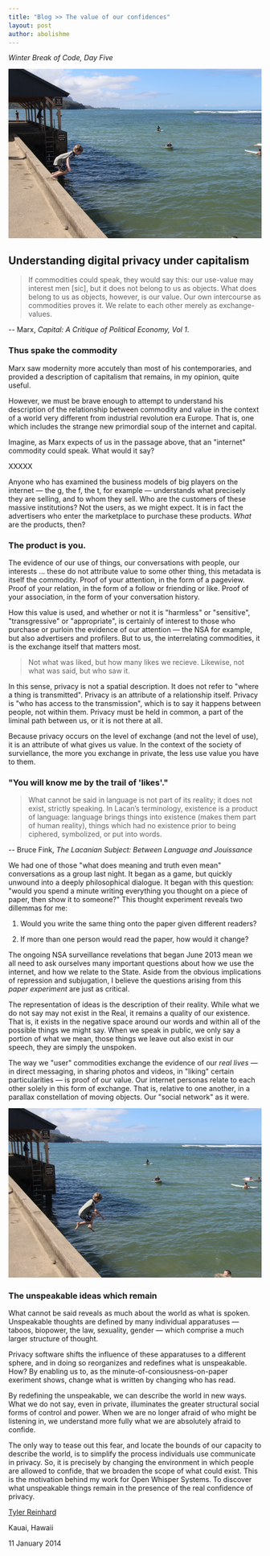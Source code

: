 ```yaml
---
title: "Blog >> The value of our confidences"
layout: post
author: abolishme
---
```


*Winter Break of Code, Day Five*

<img src="/blog/images/wboc-tyler-jump.png" alt="Jumping off the pier at Hanalei Bay" />

## Understanding digital privacy under capitalism

> If commodities could speak, they would say this: our use-value may interest men \[sic\], but it does not belong to us as objects. What does belong to us as objects, however, is our value. Our own intercourse as commodities proves it. We relate to each other merely as exchange-values. 

-- Marx, *Capital: A Critique of Political Economy, Vol 1*.

### Thus spake the commodity

Marx saw modernity more accutely than most of his contemporaries, and provided a description of capitalism that remains, in my opinion, quite useful.

However, we must be brave enough to attempt to  understand his description of the relationship between commodity and value in the context of a world very different from industrial revolution era Europe. That is, one which includes the strange new primordial soup of the internet and capital.

Imagine, as Marx expects of us in the passage above, that an "internet" commodity could speak. What would it say?

XXXXX

Anyone who has examined the business models of big players on the internet — the g, the f, the t, for example — understands what precisely they are selling, and to whom they sell. Who are the customers of these massive institutions? Not the users, as we might expect. It is in fact the advertisers who enter the marketplace to purchase these products. *What* are the products, then?

### The product is you.

The evidence of our use of things, our conversations with people, our interests ... these do not attribute value to some other thing, this metadata is itself the commodity. Proof of your attention, in the form of a pageview. Proof of your relation, in the form of a follow or friending or like. Proof of your association, in the form of your conversation history.

How this value is used, and whether or not it is "harmless" or "sensitive", "transgressive" or "appropriate", is certainly of interest to those who purchase or purloin the evidence of our attention — the NSA for example, but also advertisers and profilers. But to us, the interrelating commodities, it is the exchange itself that matters most. 

> Not what was liked, but how many likes we recieve. Likewise, not what was said, but who saw it.

In this sense, privacy is not a spatial description. It does not refer to "where a thing is transmitted". Privacy is an attribute of a relationship itself. Privacy is "who has access to the transmission", which is to say it happens between people, not within them. Privacy must be held in common, a part of the liminal path between us, or it is not there at all.

Because privacy occurs on the level of exchange (and not the level of use), it is an attribute of what gives us value. In the context of the society of surviellance, the more you exchange in private, the less use value you have to them. 

### "You will know me by the trail of 'likes'."

> What cannot be said in language is not part of its reality; it does not exist, strictly speaking. In Lacan’s terminology, existence is a product of language: language brings things into existence (makes them part of human reality), things which had no existence prior to being ciphered, symbolized, or put into words.

-- Bruce Fink, *The Lacanian Subject: Between Language and Jouissance*

We had one of those "what does meaning and truth even mean" conversations as a group last night. It began as a game, but quickly unwound into a deeply philosophical dialogue. It began with this question: "would you spend a minute writing everything you thought on a piece of paper, then show it to someone?" This thought experiment reveals two dillemmas for me: 

1. Would you write the same thing onto the paper given different readers?

2. If more than one person would read the paper, how would it change?

The ongoing NSA surveillance revelations that began June 2013 mean we all need to ask ourselves many important questions about how we use the internet, and how we relate to the State. Aside from the obvious implications of repression and subjugation, I believe the questions arising from this *paper experiment* are just as critical.

The representation of ideas is the description of their reality. While what we do not say may not exist in the Real, it remains a quality of our existence. That is, it exists in the negative space around our words and within all of the possible things we might say. When we speak in public, we only say a portion of what we mean, those things we leave out also exist in our speech, they are simply the unspoken.

The way we "user" commodities exchange the evidence of our *real lives* — in direct messaging, in sharing photos and videos, in "liking" certain particularities — is proof of our value. Our internet personas relate to each other solely in this form of exchange. That is, relative to one another, in a parallax constellation of moving objects. Our "social network" as it were.

<img src="/blog/images/wboc-tyler-jumped.png" alt="Action shot, mid-jump off the pier." />

### The unspeakable ideas which remain

What cannot be said reveals as much about the world as what is spoken. Unspeakable thoughts are defined by many individual apparatuses — taboos, biopower, the law, sexuality, gender — which comprise a much larger structure of thought. 

Privacy software shifts the influence of these apparatuses to a different sphere, and in doing so reorganizes and redefines what is unspeakable. How? By enabling us to, as the minute-of-consiousness-on-paper exeriment shows, change what is written by changing who has read.

By redefining the unspeakable, we can describe the world in new ways. What we do not say, even in private, illuminates the greater structural social forms of control and power. When we are no longer afraid of who might be listening in, we understand more fully what we are absolutely afraid to confide.

The only way to tease out this fear, and locate the bounds of our capacity to describe the world, is to simplify the process individuals use communicate in privacy. So, it is precisely by changing the environment in which people are allowed to confide, that we broaden the scope of what could exist. This is the motivation behind my work for Open Whisper Systems. To discover what unspeakable things remain in the presence of the real confidence of privacy.

[Tyler Reinhard](https://twitter.com/abolishme)

Kauai, Hawaii

11 January 2014
